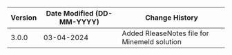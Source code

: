 | **Version** | **Date Modified (DD-MM-YYYY)** | **Change History**                          |
|-------------|--------------------------------|---------------------------------------------|
| 3.0.0       | 03-04-2024					   | Added RleaseNotes file for Minemeld solution		   |